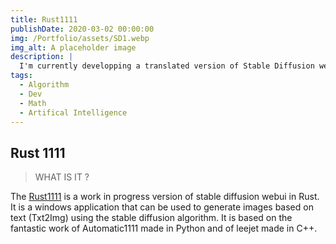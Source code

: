 ```yaml
---
title: Rust1111
publishDate: 2020-03-02 00:00:00
img: /Portfolio/assets/SD1.webp
img_alt: A placeholder image
description: |
  I'm currently developping a translated version of Stable Diffusion webui in Rust.
tags:
  - Algorithm
  - Dev
  - Math
  - Artifical Intelligence
---
```


## Rust 1111

> WHAT IS IT ?

The [Rust1111](https://github.com/Aatrick/Rust1111) is a work in progress version of stable diffusion webui in Rust. It is a windows application that can be used to generate images based on text (Txt2Img) using the stable diffusion algorithm. It is based on the fantastic work of Automatic1111 made in Python and of leejet made in C++.

